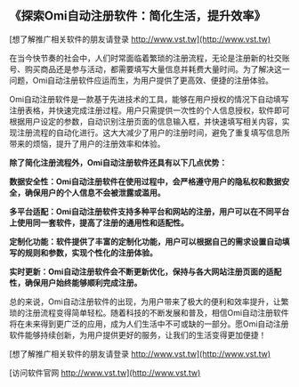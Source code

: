## **《探索Omi自动注册软件：简化生活，提升效率》**

[想了解推广相关软件的朋友请登录 http://www.vst.tw](http://www.vst.tw)

在当今快节奏的社会中，人们时常面临着繁琐的注册流程，无论是注册新的社交账号、购买商品还是参与活动，都需要填写大量信息并耗费大量时间。为了解决这一问题，Omi自动注册软件应运而生，为用户提供了更高效、便捷的注册体验。

Omi自动注册软件是一款基于先进技术的工具，能够在用户授权的情况下自动填写注册表格，并快速完成注册过程。用户只需提供一次性的个人信息授权，软件即可根据用户设定的参数，自动识别注册页面的信息输入框，并快速填写相关内容，实现注册流程的自动化进行。这大大减少了用户的注册时间，避免了重复填写信息所带来的烦恼，提升了用户的注册效率和体验。

**除了简化注册流程外，Omi自动注册软件还具有以下几点优势：**

**数据安全性：Omi自动注册软件在使用过程中，会严格遵守用户的隐私权和数据安全，确保用户的个人信息不会被泄露或滥用。**

**多平台适配：Omi自动注册软件支持多种平台和网站的注册，用户可以在不同平台上使用同一套软件，提高了注册的通用性和适配性。**

**定制化功能：软件提供了丰富的定制化功能，用户可以根据自己的需求设置自动填写的规则和参数，实现个性化的注册体验。**

**实时更新：Omi自动注册软件会不断更新优化，保持与各大网站注册页面的适配性，确保用户始终能够顺利完成注册。**

总的来说，Omi自动注册软件的出现，为用户带来了极大的便利和效率提升，让繁琐的注册流程变得简单轻松。随着科技的不断发展和普及，相信Omi自动注册软件将在未来得到更广泛的应用，成为人们生活中不可或缺的一部分。愿Omi自动注册软件能够持续创新，为用户提供更好的服务，让我们的生活变得更加便捷！

[想了解推广相关软件的朋友请登录 http://www.vst.tw](http://www.vst.tw)


[访问软件官网 http://www.vst.tw](http://www.vst.tw)
